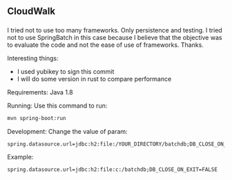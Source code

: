 ## CloudWalk
### 
I tried not to use too many frameworks. Only persistence and testing. I tried not to use SpringBatch in this case because I believe that the objective was to evaluate the code and not the ease of use of frameworks.
Thanks.

Interesting things:
- I used yubikey to sign this commit
- I will do some version in rust to compare performance

Requirements:
Java 1.8

Running:
Use this command to run:
```bash
mvn spring-boot:run
```

Development:
Change the value of param:
```
spring.datasource.url=jdbc:h2:file:/YOUR_DIRECTORY/batchdb;DB_CLOSE_ON_EXIT=FALSE
```
Example:
```
spring.datasource.url=jdbc:h2:file:c:/batchdb;DB_CLOSE_ON_EXIT=FALSE
```